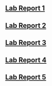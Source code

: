 ## [Lab Report 1](https://edwardnew.github.io/cse15l-lab-reports/lab-report-1/lab-report-1-week2.html)

## [Lab Report 2](https://edwardnew.github.io/cse15l-lab-reports/lab-report-2/lab-report-2-week4.html)

## [Lab Report 3](https://edwardnew.github.io/cse15l-lab-reports/lab-report-3/lab-report-3-week6.html)

## [Lab Report 4](https://edwardnew.github.io/cse15l-lab-reports/lab-report-4/lab-report-4-week8.html)

## [Lab Report 5](https://edwardnew.github.io/cse15l-lab-reports/lab-report-5/lab-report-5-week10.html)